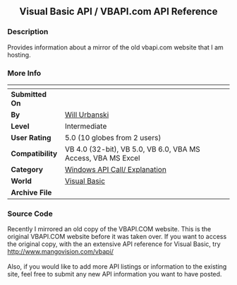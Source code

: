 ﻿<div align="center">

## Visual Basic API / VBAPI\.com API Reference


</div>

### Description

Provides information about a mirror of the old vbapi.com website that I am hosting.
 
### More Info
 


<span>             |<span>
---                |---
**Submitted On**   |
**By**             |[Will Urbanski](https://github.com/Planet-Source-Code/PSCIndex/blob/master/ByAuthor/will-urbanski.md)
**Level**          |Intermediate
**User Rating**    |5.0 (10 globes from 2 users)
**Compatibility**  |VB 4\.0 \(32\-bit\), VB 5\.0, VB 6\.0, VBA MS Access, VBA MS Excel
**Category**       |[Windows API Call/ Explanation](https://github.com/Planet-Source-Code/PSCIndex/blob/master/ByCategory/windows-api-call-explanation__1-39.md)
**World**          |[Visual Basic](https://github.com/Planet-Source-Code/PSCIndex/blob/master/ByWorld/visual-basic.md)
**Archive File**   |[](https://github.com/Planet-Source-Code/will-urbanski-visual-basic-api-vbapi-com-api-reference__1-51841/archive/master.zip)





### Source Code

Recently I mirrored an old copy of the VBAPI.COM website. This is the original VBAPI.COM website before it was taken over. If you want to access the original copy, with the an extensive API reference for Visual Basic, try<br>http://www.mangovision.com/vbapi/<br><br>Also, if you would like to add more API listings or information to the existing site, feel free to submit any new API information you want to have posted.

